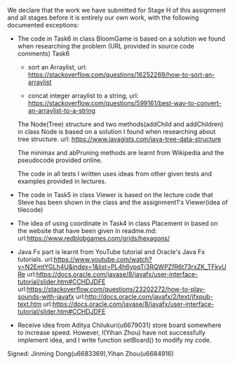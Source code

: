 We declare that the work we have submitted for Stage H of this assignment and all stages before it is entirely our own work, with the following documented exceptions:

* The code in Task6 in class BloomGame is based on a solution we found when researching the problem (URL provided in source code comments)
     Task6
     - sort an Arraylist,
     url: https://stackoverflow.com/questions/16252269/how-to-sort-an-arraylist

     - concat integer arraylist to a string,
     url: https://stackoverflow.com/questions/599161/best-way-to-convert-an-arraylist-to-a-string

  The Node(Tree) structure and two methods(addChild and addChildren) in class Node is based on a solution I found when researching about tree structure. url: https://www.javagists.com/java-tree-data-structure

  The minimax and abPruning methods are learnt from Wikipedia and the pseudocode provided online.

  The code in all tests I written uses ideas from other given tests and examples provided in lectures.

* The code in Task5 in class Viewer is based on the lecture code that Steve has been shown in the class and the assignment1's Viewer(idea of tilecode)

* The idea of using coordinate in Task4 in class Placement in based on the website that have been given in readme.md:
  url:https://www.redblobgames.com/grids/hexagons/

* Java Fx part is learnt from YouTube tutorial and Oracle's Java Fx tutorials.
  url:https://www.youtube.com/watch?v=N2EmtYGLh4U&index=1&list=PL4h6ypqTi3RQWPZfR6t73rxZK_TFkyURe
  url:https://docs.oracle.com/javase/8/javafx/user-interface-tutorial/slider.htm#CCHDJDFE
  url:https://stackoverflow.com/questions/23202272/how-to-play-sounds-with-javafx
  url:http://docs.oracle.com/javafx/2/text/jfxpub-text.htm
  url:https://docs.oracle.com/javase/8/javafx/user-interface-tutorial/slider.htm#CCHDJDFE

* Receive idea from Aditya Chilukuri(u6679031) store board somewhere to increase speed. However, I(Yihan Zhou) have not successfully implement idea, and I write function setBoard() to modify my code.


Signed: Jinming Dong(u6683369),Yihan Zhou(u6684916)
